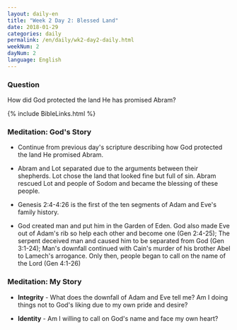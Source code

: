 ```yaml
---
layout: daily-en
title: "Week 2 Day 2: Blessed Land"
date: 2018-01-29
categories: daily
permalink: /en/daily/wk2-day2-daily.html
weekNum: 2
dayNum: 2
language: English
---
```


### Question     
How did God protected the land He has promised Abram?

{% include BibleLinks.html %} 

### Meditation: God's Story   
+ Continue from previous day's scripture describing how God protected the land He promised Abram. 

+ Abram and Lot separated due to the arguments between their shepherds. Lot chose the land that looked fine but full of sin. Abram rescued Lot and people of Sodom and became the blessing of these people. 

+ Genesis 2:4-4:26 is the first of the ten segments of Adam and Eve's family history. 

+ God created man and put him in the Garden of Eden. God also made Eve out of Adam's rib so help each other and become one (Gen 2:4-25); The serpent deceived man and caused him to be separated from God (Gen 3:1-24); Man's downfall continued with Cain's murder of his brother Abel to Lamech's arrogance. Only then, people began to call on the name of the Lord (Gen 4:1-26)  

### Meditation: My Story   
+ **Integrity** - What does the downfall of Adam and Eve tell me? Am I doing things not to God's liking due to my own pride and desire? 

+ **Identity** - Am I willing to call on God's name and face my own heart? 
